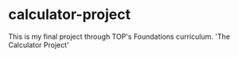 # calculator-project
This is my final project through TOP's Foundations curriculum. 'The Calculator Project'